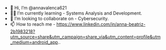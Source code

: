 - 👋 Hi, I’m @annavalenca621
- 👀🌱 I’m currently learning - Systems Analysis and Development.
- 💞️ I’m looking to collaborate on - Cybersecurity.
- 📫 How to reach me - https://www.linkedin.com/in/anna-beatriz-2b1983218?utm_source=share&utm_campaign=share_via&utm_content=profile&utm_medium=android_app..


<!---
annavalenca621/annavalenca621 is a ✨ special ✨ repository because its `README.md` (this file) appears on your GitHub profile.
You can click the Preview link to take a look at your changes.
--->
